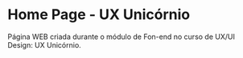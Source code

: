 
<h1>Home Page - UX Unicórnio</h1>

Página WEB criada durante o módulo de Fon-end no curso de UX/UI Design: UX Unicórnio.

